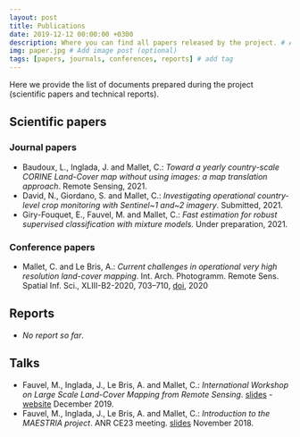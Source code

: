 ```yaml
---
layout: post
title: Publications
date: 2019-12-12 00:00:00 +0300
description: Where you can find all papers released by the project. # Add post description (optional)
img: paper.jpg # Add image post (optional)
tags: [papers, journals, conferences, reports] # add tag
---
```

Here we provide the list of documents prepared during the project (scientific papers and technical reports).

## Scientific papers

### Journal papers

<ul>
  <li> Baudoux, L., Inglada, J. and Mallet, C.: <i>Toward a yearly country-scale CORINE Land-Cover map without using images: a map translation approach</i>. Remote Sensing, 2021. </li>
  <li> David, N., Giordano, S. and Mallet, C.: <i>Investigating operational country-level crop monitoring with Sentinel~1 and~2 imagery</i>. Submitted, 2021. </li>
  <li> Giry-Fouquet, E., Fauvel, M. and Mallet, C.: <i>Fast estimation for robust supervised classification with mixture models</i>. Under preparation, 2021. </li>
  </ul>

### Conference papers

<ul>
  <li> Mallet, C. and Le Bris, A.: <i>Current challenges in operational very high resolution land-cover mapping</i>. Int. Arch. Photogramm. Remote Sens. Spatial Inf. Sci., XLIII-B2-2020, 703–710, <a href="https://doi.org/10.5194/isprs-archives-XLIII-B2-2020-703-2020" target="_blank">doi</a>, 2020 </li>
  </ul>

## Reports

<ul>
  <li> <i>No report so far</i>.</li>
  </ul>

## Talks
<ul>
  <li>Fauvel, M., Inglada, J., Le Bris, A. and Mallet, C.: <i>International Workshop on Large Scale Land-Cover Mapping from Remote Sensing</i>. <a href="https://github.com/maestriaproject/documents/blob/main/SlidesWorkshopMaestria.pdf" target="_blank">slides</a> - <a href="https://lslc.sciencesconf.org/" target="_blank">website</a>  December 2019. </li>
  <li>Fauvel, M., Inglada, J., Le Bris, A. and Mallet, C.: <i>Introduction to the MAESTRIA project</i>. ANR CE23 meeting. <a href="https://github.com/maestriaproject/documents/blob/main/ANR_MAESTRIA_CMallet_23112018.pdf" target="_blank">slides</a> November 2018. </li>
  </ul>
